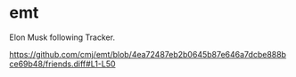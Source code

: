 # emt
Elon Musk following Tracker.

https://github.com/cmj/emt/blob/4ea72487eb2b0645b87e646a7dcbe888bce69b48/friends.diff#L1-L50
